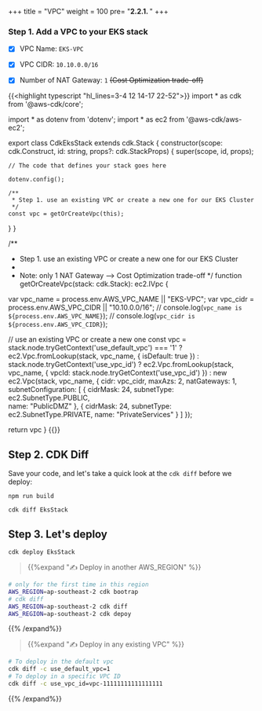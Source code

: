 +++
title = "VPC"
weight = 100
pre= "<b>2.2.1. </b>"
+++


### Step 1. Add a **VPC** to your **EKS** stack

* [x] VPC Name: `EKS-VPC`
* [x] VPC CIDR: `10.10.0.0/16`
* [x] Number of NAT Gateway: `1` ~~(Cost Optimization trade-off)~~


{{<highlight typescript "hl_lines=3-4 12 14-17 22-52">}}
import * as cdk from '@aws-cdk/core';

import * as dotenv from 'dotenv';
import * as ec2 from '@aws-cdk/aws-ec2';

export class CdkEksStack extends cdk.Stack {
  constructor(scope: cdk.Construct, id: string, props?: cdk.StackProps) {
    super(scope, id, props);

    // The code that defines your stack goes here
    
    dotenv.config();

    /**
     * Step 1. use an existing VPC or create a new one for our EKS Cluster
     */  
    const vpc = getOrCreateVpc(this);
    
  }
}

/**
 * Step 1. use an existing VPC or create a new one for our EKS Cluster
 * 
 * Note: only 1 NAT Gateway --> Cost Optimization trade-off
 */ 
function getOrCreateVpc(stack: cdk.Stack): ec2.IVpc {
  
  var vpc_name = process.env.AWS_VPC_NAME || "EKS-VPC";
  var vpc_cidr = process.env.AWS_VPC_CIDR || "10.10.0.0/16";
  // console.log(`vpc_name is ${process.env.AWS_VPC_NAME}`);
  // console.log(`vpc_cidr is ${process.env.AWS_VPC_CIDR}`);
  
  // use an existing VPC or create a new one
  const vpc = stack.node.tryGetContext('use_default_vpc') === '1' ?
    ec2.Vpc.fromLookup(stack, vpc_name, { isDefault: true }) :
    stack.node.tryGetContext('use_vpc_id') ?
      ec2.Vpc.fromLookup(stack, vpc_name, 
              { vpcId: stack.node.tryGetContext('use_vpc_id') }) :
      new ec2.Vpc(stack, vpc_name, 
              { cidr: vpc_cidr,
                maxAzs: 2,
                natGateways: 1,
                subnetConfiguration: [
                  {  cidrMask: 24, subnetType: ec2.SubnetType.PUBLIC,  
                     name: "PublicDMZ"  },
                  {  cidrMask: 24, subnetType: ec2.SubnetType.PRIVATE, 
                     name: "PrivateServices" } ]
              });  
      
  return vpc
}
{{</highlight>}}


## Step 2. CDK Diff

Save your code, and let's take a quick look at the `cdk diff` before we deploy:

```
npm run build

cdk diff EksStack
```


## Step 3. Let's deploy

```
cdk deploy EksStack
```

> {{%expand "✍️ Deploy in another AWS_REGION" %}} 

  ```bash
  # only for the first time in this region
  AWS_REGION=ap-southeast-2 cdk bootrap
  # cdk diff
  AWS_REGION=ap-southeast-2 cdk diff
  AWS_REGION=ap-southeast-2 cdk depoy
  ```
{{% /expand%}}


> {{%expand "✍️ Deploy in any existing VPC" %}} 

  ```bash
  # To deploy in the default vpc
  cdk diff -c use_default_vpc=1
  # To deploy in a specific VPC ID
  cdk diff -c use_vpc_id=vpc-11111111111111111
  ```
{{% /expand%}}